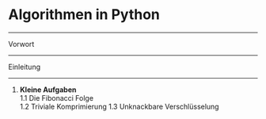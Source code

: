 # Algorithmen in Python
***

Vorwort
***

Einleitung
***

1.  **Kleine Aufgaben**  
1.1  Die Fibonacci Folge     
1.2  Triviale Komprimierung
1.3  Unknackbare Verschlüsselung


